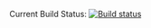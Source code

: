 Current Build Status:
[![Build status](https://ci.appveyor.com/api/projects/status/cfmgssubm4u7tfp6/branch/master?svg=true)](https://ci.appveyor.com/project/PXgamer/type40-gui/branch/master)